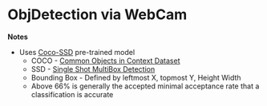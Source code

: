 # ObjDetection via WebCam

**Notes**
* Uses [Coco-SSD](https://github.com/tensorflow/tfjs-models/tree/master/coco-ssd) pre-trained model
    * COCO - [Common Objects in Context Dataset](https://cocodataset.org/#home) 
    * SSD - [Single Shot MultiBox Detection](https://towardsdatascience.com/understanding-ssd-multibox-real-time-object-detection-in-deep-learning-495ef744fab)
    * Bounding Box - Defined by leftmost X, topmost Y, Height Width
    * Above 66% is generally the accepted minimal acceptance rate that a classification is accurate

